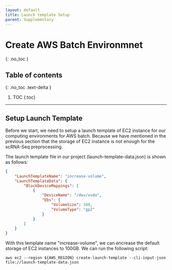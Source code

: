 ```yaml
---
layout: default
title: Launch template Setup
parent: Supplementary
---
```


# Create AWS Batch Environmnet
{: .no_toc }

## Table of contents
{: .no_toc .text-delta }

1. TOC
{:toc}

---

## Setup Launch Template

Before we start, we need to setup a launch template of EC2 instance for our computing environments for AWS batch. Because we have mentioned in the previous section that the storage of EC2 instance is not enough for the scRNA-Seq preprocessing.

The launch template file in our project (launch-template-data.json) is shown as follows:
```json
{
    "LaunchTemplateName": "increase-volume",
    "LaunchTemplateData": {
        "BlockDeviceMappings": [
            {
                "DeviceName": "/dev/xvda",
                "Ebs": {
                    "VolumeSize": 100,
                    "VolumeType": "gp2"
                }
            }
        ]
    }
}
```
With this template name "increase-volume", we can encrease the default storage of EC2 instances to 100GB. We can run the following script: 

```shell
aws ec2 --region ${AWS_REGION} create-launch-template --cli-input-json file://launch-template-data.json
```
